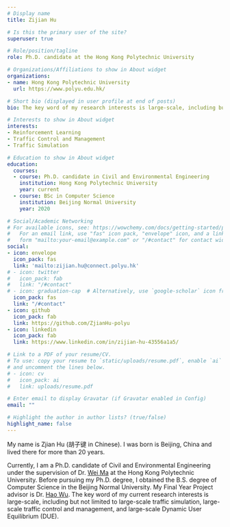 ```yaml
---
# Display name
title: Zijian Hu

# Is this the primary user of the site?
superuser: true

# Role/position/tagline
role: Ph.D. candidate at the Hong Kong Polytechnic University

# Organizations/Affiliations to show in About widget
organizations:
- name: Hong Kong Polytechnic University
  url: https://www.polyu.edu.hk/

# Short bio (displayed in user profile at end of posts)
bio: The key word of my research interests is large-scale, including but not limited to large-scale traffic simulation, large-scale traffic control and management, and large-scale Dynamic User Equilibrium (DUE).

# Interests to show in About widget
interests:
- Reinforcement Learning
- Traffic Control and Management
- Traffic Simulation

# Education to show in About widget
education:
  courses:
  - course: Ph.D. candidate in Civil and Environmental Engineering
    institution: Hong Kong Polytechnic University
    year: current
  - course: BSc in Computer Science
    institution: Beijing Normal University
    year: 2020

# Social/Academic Networking
# For available icons, see: https://wowchemy.com/docs/getting-started/page-builder/#icons
#   For an email link, use "fas" icon pack, "envelope" icon, and a link in the
#   form "mailto:your-email@example.com" or "/#contact" for contact widget.
social:
- icon: envelope
  icon_pack: fas
  link: 'mailto:zijian.hu@connect.polyu.hk'
# - icon: twitter
#   icon_pack: fab
#   link: "/#contact"
# - icon: graduation-cap  # Alternatively, use `google-scholar` icon from `ai` icon pack
  icon_pack: fas
  link: "/#contact"
- icon: github
  icon_pack: fab
  link: https://github.com/ZjianHu-polyu
- icon: linkedin
  icon_pack: fab
  link: https://www.linkedin.com/in/zijian-hu-43556a1a5/

# Link to a PDF of your resume/CV.
# To use: copy your resume to `static/uploads/resume.pdf`, enable `ai` icons in `params.toml`, 
# and uncomment the lines below.
# - icon: cv
#   icon_pack: ai
#   link: uploads/resume.pdf

# Enter email to display Gravatar (if Gravatar enabled in Config)
email: ""

# Highlight the author in author lists? (true/false)
highlight_name: false
---
```

My name is Zjian Hu (胡子键 in Chinese). I was born is Beijing, China and lived there for more than 20 years.

Currently, I am a Ph.D. candidate of Civil and Environmental Engineering under the supervision of Dr. [Wei Ma](http://weima171.com/) at the Hong Kong Polytechnic University. Before pursuing my Ph.D. degree, I obtained the B.S. degree of Computer Science in the Beijing Normal University. My Final Year Project advisor is Dr. [Hao Wu](http://aien.bnu.edu.cn/faculty/hao-wu/). The key word of my current research interests is large-scale, including but not limited to large-scale traffic simulation, large-scale traffic control and management, and large-scale Dynamic User Equilibrium (DUE).

<!-- {{< icon name="download" pack="fas" >}} Download my {{< staticref "uploads/demo_resume.pdf" "newtab" >}}resumé{{< /staticref >}}. -->
